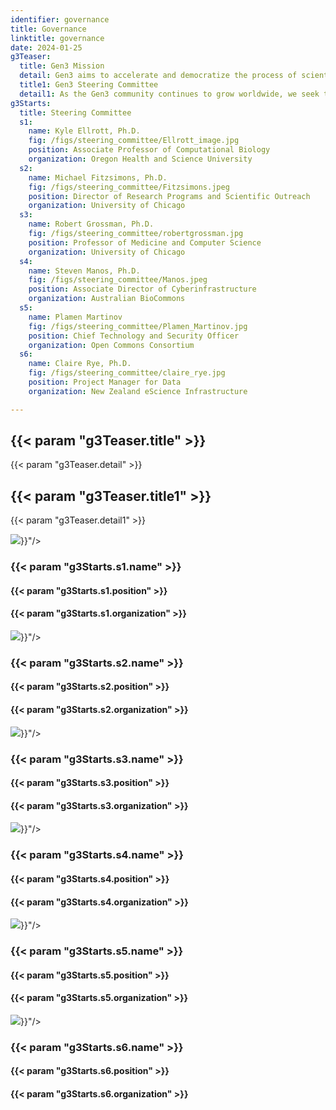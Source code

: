 ```yaml
---
identifier: governance
title: Governance
linktitle: governance
date: 2024-01-25
g3Teaser:
  title: Gen3 Mission
  detail: Gen3 aims to accelerate and democratize the process of scientific discovery by making it easy to manage, analyze, harmonize, and share large and complex datasets.
  title1: Gen3 Steering Committee
  detail1: As the Gen3 community continues to grow worldwide, we seek to maintain an open and vibrant space for intellectual exchange around data sharing and analysis. The Gen3 Steering Committee serves to uphold the Gen3 mission by ensuring Gen3 development activities and events are aligned with the needs of our growing community. As the work of Gen3 expands, the steering committee may create working groups to focus on particular themes or products.
g3Starts:
  title: Steering Committee
  s1:
    name: Kyle Ellrott, Ph.D.
    fig: /figs/steering_committee/Ellrott_image.jpg
    position: Associate Professor of Computational Biology
    organization: Oregon Health and Science University
  s2:
    name: Michael Fitzsimons, Ph.D.
    fig: /figs/steering_committee/Fitzsimons.jpeg
    position: Director of Research Programs and Scientific Outreach
    organization: University of Chicago
  s3:
    name: Robert Grossman, Ph.D.
    fig: /figs/steering_committee/robertgrossman.jpg
    position: Professor of Medicine and Computer Science
    organization: University of Chicago
  s4:
    name: Steven Manos, Ph.D.
    fig: /figs/steering_committee/Manos.jpeg
    position: Associate Director of Cyberinfrastructure
    organization: Australian BioCommons
  s5:
    name: Plamen Martinov
    fig: /figs/steering_committee/Plamen_Martinov.jpg
    position: Chief Technology and Security Officer
    organization: Open Commons Consortium
  s6:
    name: Claire Rye, Ph.D.
    fig: /figs/steering_committee/claire_rye.jpg
    position: Project Manager for Data
    organization: New Zealand eScience Infrastructure

---
```


<section class="g3-bg__mint">
  <div class="g3-outer-wrapper g3-flex-content">
    <div class="g3-space__padding-lg-top g3-space__padding-md-bottom">
      <div class="g3-space__wrapper-gap-left">
        <h1 class="g3-space__margin-sm-bottom">
          {{< param "g3Teaser.title" >}}
        </h1>
        <p class="g3-space__margin-sm-bottom introduction">
          {{< param "g3Teaser.detail" >}}
        </p>
      </div>
    </div>
  </div>
</section>

<section class="g3-bg__white">
  <div class="g3-outer-wrapper g3-flex-content">
    <div class="g3-space__padding-md-top g3-space__padding-md-bottom">
      <div class="g3-space__wrapper-gap-left">
        <h1 class="g3-space__margin-sm-bottom">
          {{< param "g3Teaser.title1" >}}
        </h1>
        <p class="g3-space__margin-sm-bottom introduction">
          {{< param "g3Teaser.detail1" >}}
        </p>
      </div>
    </div>
  </div>
</section>

<section>
  <div class="g3-inner-wrapper g3-mb-space__padding-lg-bottom">
    <div class="g3-table g3-space__margin-md-bottom g3-mb-space__margin-lg-bottom">
      <div class="g3-col__33 g3-text__center g3-space__padding-sm-left-right">
        <img class="g3-col__45 g3-space__margin-sm-bottom" src="{{< param "g3Starts.s1.fig" >}}"/>
        <h3 class="g3-space__margin-sm-bottom">
          {{< param "g3Starts.s1.name" >}}
        </h3>
        <h4 class="g3-space__margin-sm-bottom g3-text__desktop-left">
          {{< param "g3Starts.s1.position" >}}
        </h4>
        <h4 class="g3-space__margin-sm-bottom g3-text__desktop-left">
          {{< param "g3Starts.s1.organization" >}}
        </h4>
      </div>
      <div class="g3-col__33 g3-text__center g3-space__padding-sm-left-right">
        <img class="g3-col__45 g3-space__margin-sm-bottom" src="{{< param "g3Starts.s2.fig" >}}"/>
        <h3 class="g3-space__margin-sm-bottom">
          {{< param "g3Starts.s2.name" >}}
        </h3>
        <h4 class="g3-space__margin-sm-bottom g3-text__desktop-left">
          {{< param "g3Starts.s2.position" >}}
        </h4>
        <h4 class="g3-space__margin-sm-bottom g3-text__desktop-left">
          {{< param "g3Starts.s2.organization" >}}
        </h4>
      </div>
      <div class="g3-col__33 g3-text__center g3-space__padding-sm-left-right">
        <img class="g3-col__45 g3-space__margin-sm-bottom" src="{{< param "g3Starts.s3.fig" >}}"/>
        <h3 class="g3-space__margin-sm-bottom">
          {{< param "g3Starts.s3.name" >}}
        </h3>
        <h4 class="g3-space__margin-sm-bottom g3-text__desktop-left">
          {{< param "g3Starts.s3.position" >}}
        </h4>
        <h4 class="g3-space__margin-sm-bottom g3-text__desktop-left">
          {{< param "g3Starts.s3.organization" >}}
        </h4>
      </div>
    </div>
    </div>
  </div>
</section>

<section>
  <div class="g3-inner-wrapper g3-mb-space__padding-lg-bottom">
    <div class="g3-table g3-space__margin-md-bottom g3-mb-space__margin-lg-bottom">
      <div class="g3-col__33 g3-text__center g3-space__padding-sm-left-right">
        <img class="g3-col__45 g3-space__margin-sm-bottom" src="{{< param "g3Starts.s4.fig" >}}"/>
        <h3 class="g3-space__margin-sm-bottom">
          {{< param "g3Starts.s4.name" >}}
        </h3>
        <h4 class="g3-space__margin-sm-bottom g3-text__desktop-left">
          {{< param "g3Starts.s4.position" >}}
        </h4>
        <h4 class="g3-space__margin-sm-bottom g3-text__desktop-left">
          {{< param "g3Starts.s4.organization" >}}
        </h4>
      </div>
      <div class="g3-col__33 g3-text__center g3-space__padding-sm-left-right">
        <img class="g3-col__45 g3-space__margin-sm-bottom" src="{{< param "g3Starts.s5.fig" >}}"/>
        <h3 class="g3-space__margin-sm-bottom">
          {{< param "g3Starts.s5.name" >}}
        </h3>
        <h4 class="g3-space__margin-sm-bottom g3-text__desktop-left">
          {{< param "g3Starts.s5.position" >}}
        </h4>
        <h4 class="g3-space__margin-sm-bottom g3-text__desktop-left">
          {{< param "g3Starts.s5.organization" >}}
        </h4>
      </div>
      <div class="g3-col__33 g3-text__center g3-space__padding-sm-left-right">
        <img class="g3-col__45 g3-space__margin-sm-bottom" src="{{< param "g3Starts.s6.fig" >}}"/>
        <h3 class="g3-space__margin-sm-bottom">
          {{< param "g3Starts.s6.name" >}}
        </h3>
        <h4 class="g3-space__margin-sm-bottom g3-text__desktop-left">
          {{< param "g3Starts.s6.position" >}}
        </h4>
        <h4 class="g3-space__margin-sm-bottom g3-text__desktop-left">
          {{< param "g3Starts.s6.organization" >}}
        </h4>
      </div>
    </div>
    </div>
  </div>
</section>
